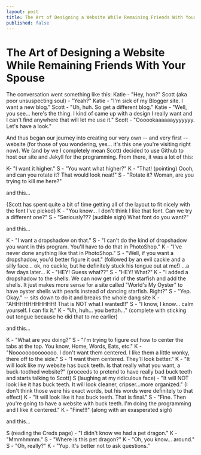 ```yaml
---
layout: post
title: The Art of Designing a Website While Remaining Friends With Your Spouse
published: false
---
```


The Art of Designing a Website While Remaining Friends With Your Spouse
===================

The conversation went something like this:
Katie - "Hey, hon?"
Scott (aka poor unsuspecting soul) - "Yeah?"
Katie - "I'm sick of my Blogger site. I want a new blog."
Scott - "Uh, huh. So get a different blog."
Katie - "Well, you see... here's the thing. I kind of came up with a design I really want and I can't find anywhere that will let me
use it."
Scott - "Oooookaaaaaayyyyyyy. Let's have a look."

And thus began our journey into creating our very own -- and very first -- website (for those of you wondering, yes... it's this 
one you're visiting right now). We (and by we I completely mean Scott) decided to use Github to host our site and Jekyll for the 
programming. From there, it was a lot of this:

K- "I want it higher."
S - "You want what higher?"
K - "That! (pointing) Oooh, and can you rotate it? That would look neat!"
S - "Rotate it? Woman, are you trying to kill me here?"

and this...

{Scott has spent quite a bit of time getting all of the layout to fit nicely with the font I've picked}
K - "You know... I don't think I like that font. Can we try a different one?"
S - "Seriously??? (audible sigh) What font do you want?"

and this...

K - "I want a dropshadow on that."
S - "I can't do the kind of dropshadow you want in this program. You'll have to do that in PhotoShop."
K - "I've never done anything like that in PhotoShop."
S - "Well, if you want a dropshadow, you'd better figure it out." (followed by an evil cackle and a silly face... ok, no cackle, but he definitely stuck his tongue out at me!)
...a few days later...
K - "HEY! Guess what??"
S - "HEY! What?"
K - "I added a dropshadow to the shells. We can now get rid of the starfish and add the shells. It just makes more sense for a site called "World's My Oyster" to have oyster shells with pearls instead of dancing starfish. Right?"
S - "Yep. Okay." -- sits down to do it and breaks the whole dang site
K - "AHHHHHHHHHHH! That is NOT what I wanted!!"
S - "I know, I know... calm yourself. I can fix it."
K - "Uh, huh... you bettah..." (complete with sticking out tongue because he did that to me earlier)

and this...

K - "What are you doing?"
S - "I'm trying to figure out how to center the tabs at the top. You know, Home, Words, Eats, etc."
K - "Noooooooooooooo. I don't want them centered. I like them a little wonky, there off to the side."
S - "I want them centered. They'll look better."
K - "It will look like my website has buck teeth. Is that really what you want, a buck-toothed website?" (proceeds to pretend to have really bad buck teeth and starts talking to Scott)
S (laughing at my ridiculous face) - "It will NOT look like it has buck teeth. It will look cleaner, cripser...more organized." (I don't think those were his exact words, but his words were definitely to that effect)
K - "It will look like it has buck teeth. That is final."
S - "Fine. Then you're going to have a website with buck teeth. I'm doing the programming and I like it centered."
K - "Fine!!!" (along with an exasperated sigh)

and this...

S (reading the Creds page) - "I didn't know we had a pet dragon."
K - "Mmmhmmm."
S - "Where is this pet dragon?"
K - "Oh, you know... around."
S - "Oh, really?"
K - "Yup. It's better not to ask questions."